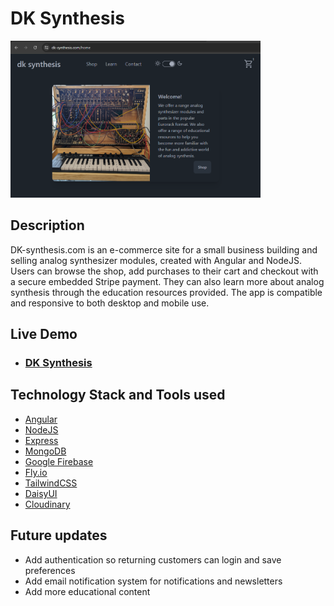 # DK Synthesis

<img src="./screenshots/dksynth-screen-1.png" width="400">

## Description

DK-synthesis.com is an e-commerce site for a small business building and selling analog synthesizer modules, created with Angular and NodeJS. Users can browse the shop, add purchases to their cart and checkout with a secure embedded Stripe payment. They can also learn more about analog synthesis through the education resources provided. The app is compatible and responsive to both desktop and mobile use.

## Live Demo

- ### [DK Synthesis](https://dk-synthesis.com)

## Technology Stack and Tools used
- [Angular](https://angular.dev/)
- [NodeJS](https://nodejs.org)
- [Express](https://expressjs.com/)
- [MongoDB](https://www.mongodb.com/)
- [Google Firebase](https://firebase.google.com/)
- [Fly.io](https://fly.io/)
- [TailwindCSS](https://tailwindcss.com/)
- [DaisyUI](https://daisyui.com/)
- [Cloudinary](https://cloudinary.com/)

## Future updates
- Add authentication so returning customers can login and save preferences
- Add email notification system for notifications and newsletters
- Add more educational content

 